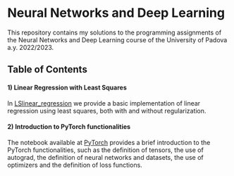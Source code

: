 # Neural Networks and Deep Learning

This repository contains my solutions to the programming assignments of the Neural Networks and Deep Learning course of the University of Padova a.y. 2022/2023.

## Table of Contents

#### 1) Linear Regression with Least Squares
In [LSlinear_regression](https://github.com/nicolezattarin/Neural-Networks-Deep-Learning/blob/main/src/LSlinear_regression.ipynb) we provide a basic implementation of linear regression using least squares, both with and without regularization. 

#### 2) Introduction to PyTorch functionalities
The notebook available at [PyTorch](https://github.com/nicolezattarin/Neural-Networks-Deep-Learning/blob/main/src/PyTorch_basics.ipynb) provides a brief introduction to the PyTorch functionalities, such as the definition of tensors, the use of autograd, the definition of neural networks and datasets, the use of optimizers and the definition of loss functions.